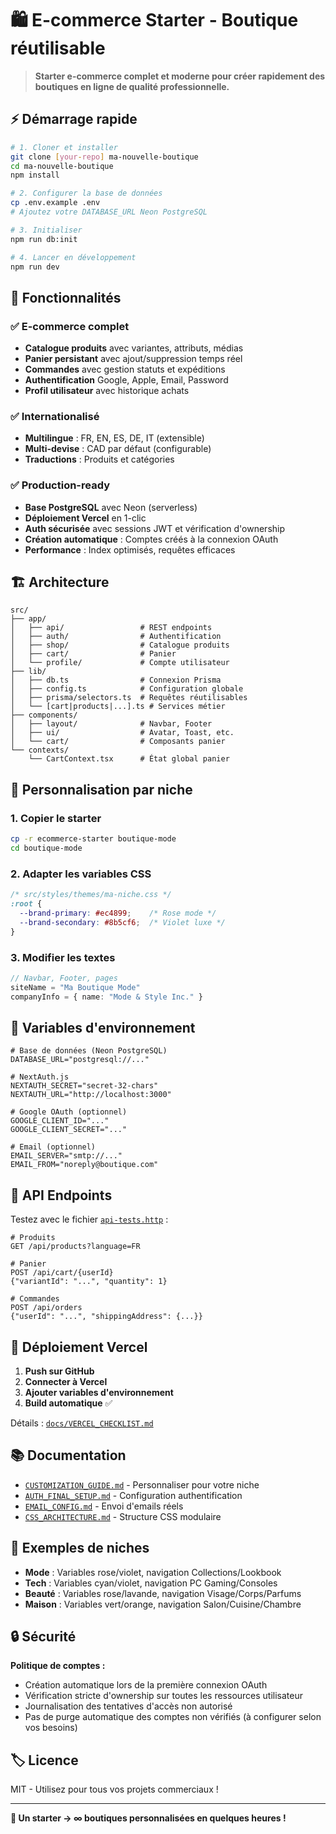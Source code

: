# 🛍️ E-commerce Starter - Boutique réutilisable

> **Starter e-commerce complet et moderne pour créer rapidement des boutiques en ligne de qualité professionnelle.**

## ⚡ Démarrage rapide

```bash
# 1. Cloner et installer
git clone [your-repo] ma-nouvelle-boutique
cd ma-nouvelle-boutique
npm install

# 2. Configurer la base de données
cp .env.example .env
# Ajoutez votre DATABASE_URL Neon PostgreSQL

# 3. Initialiser
npm run db:init

# 4. Lancer en développement
npm run dev
```

## 🎯 Fonctionnalités

### ✅ E-commerce complet
- **Catalogue produits** avec variantes, attributs, médias
- **Panier persistant** avec ajout/suppression temps réel  
- **Commandes** avec gestion statuts et expéditions
- **Authentification** Google, Apple, Email, Password
- **Profil utilisateur** avec historique achats

### ✅ Internationalisé
- **Multilingue** : FR, EN, ES, DE, IT (extensible)
- **Multi-devise** : CAD par défaut (configurable)
- **Traductions** : Produits et catégories

### ✅ Production-ready
- **Base PostgreSQL** avec Neon (serverless)
- **Déploiement Vercel** en 1-clic
- **Auth sécurisée** avec sessions JWT et vérification d'ownership
- **Création automatique** : Comptes créés à la connexion OAuth
- **Performance** : Index optimisés, requêtes efficaces

## 🏗️ Architecture

```
src/
├── app/
│   ├── api/                 # REST endpoints
│   ├── auth/                # Authentification
│   ├── shop/                # Catalogue produits  
│   ├── cart/                # Panier
│   └── profile/             # Compte utilisateur
├── lib/
│   ├── db.ts                # Connexion Prisma
│   ├── config.ts            # Configuration globale
│   ├── prisma/selectors.ts  # Requêtes réutilisables
│   └── [cart|products|...].ts # Services métier
├── components/
│   ├── layout/              # Navbar, Footer
│   ├── ui/                  # Avatar, Toast, etc.
│   └── cart/                # Composants panier
└── contexts/
    └── CartContext.tsx      # État global panier
```

## 🎨 Personnalisation par niche

### 1. Copier le starter
```bash
cp -r ecommerce-starter boutique-mode
cd boutique-mode
```

### 2. Adapter les variables CSS
```css
/* src/styles/themes/ma-niche.css */
:root {
  --brand-primary: #ec4899;    /* Rose mode */
  --brand-secondary: #8b5cf6;  /* Violet luxe */
}
```

### 3. Modifier les textes
```typescript
// Navbar, Footer, pages
siteName = "Ma Boutique Mode"
companyInfo = { name: "Mode & Style Inc." }
```

## 🔧 Variables d'environnement

```env
# Base de données (Neon PostgreSQL)
DATABASE_URL="postgresql://..."

# NextAuth.js
NEXTAUTH_SECRET="secret-32-chars"
NEXTAUTH_URL="http://localhost:3000"

# Google OAuth (optionnel)
GOOGLE_CLIENT_ID="..."
GOOGLE_CLIENT_SECRET="..."

# Email (optionnel)
EMAIL_SERVER="smtp://..."
EMAIL_FROM="noreply@boutique.com"
```

## 📡 API Endpoints

Testez avec le fichier [`api-tests.http`](api-tests.http) :

```http
# Produits
GET /api/products?language=FR

# Panier  
POST /api/cart/{userId}
{"variantId": "...", "quantity": 1}

# Commandes
POST /api/orders
{"userId": "...", "shippingAddress": {...}}
```

## 🚀 Déploiement Vercel

1. **Push sur GitHub**
2. **Connecter à Vercel** 
3. **Ajouter variables d'environnement**
4. **Build automatique** ✅

Détails : [`docs/VERCEL_CHECKLIST.md`](docs/VERCEL_CHECKLIST.md)

## 📚 Documentation

- [`CUSTOMIZATION_GUIDE.md`](docs/CUSTOMIZATION_GUIDE.md) - Personnaliser pour votre niche
- [`AUTH_FINAL_SETUP.md`](docs/AUTH_FINAL_SETUP.md) - Configuration authentification
- [`EMAIL_CONFIG.md`](docs/EMAIL_CONFIG.md) - Envoi d'emails réels
- [`CSS_ARCHITECTURE.md`](docs/CSS_ARCHITECTURE.md) - Structure CSS modulaire

## 🎯 Exemples de niches

- **Mode** : Variables rose/violet, navigation Collections/Lookbook
- **Tech** : Variables cyan/violet, navigation PC Gaming/Consoles  
- **Beauté** : Variables rose/lavande, navigation Visage/Corps/Parfums
- **Maison** : Variables vert/orange, navigation Salon/Cuisine/Chambre

## 🔒 Sécurité

**Politique de comptes :**
- Création automatique lors de la première connexion OAuth
- Vérification stricte d'ownership sur toutes les ressources utilisateur
- Journalisation des tentatives d'accès non autorisé
- Pas de purge automatique des comptes non vérifiés (à configurer selon vos besoins)

## 🏷️ Licence

MIT - Utilisez pour tous vos projets commerciaux !

---

**🎯 Un starter → ∞ boutiques personnalisées en quelques heures !**
